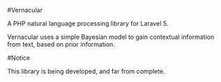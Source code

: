 #Vernacular

A PHP natural language processing library for Laravel 5.

Vernacular uses a simple Bayesian model to gain contextual information from text, based on prior information.

#Notice

This library is being developed, and far from complete.

 

